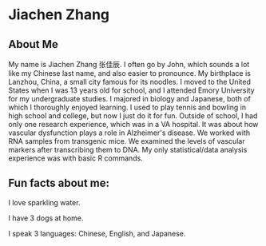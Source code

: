 # Jiachen Zhang
## About Me

My name is Jiachen Zhang 张佳辰. I often go by John, which sounds a lot like my Chinese last name, and also easier to pronounce. My birthplace is Lanzhou, China, a small city famous for its noodles. I moved to the United States when I was 13 years old for school, and I attended Emory University for my undergraduate studies. I majored in biology and Japanese, both of which I thoroughly enjoyed learning. I used to play tennis and bowling in high school and college, but now I just do it for fun. Outside of school, I had only one research experience, which was in a VA hospital. It was about how vascular dysfunction plays a role in Alzheimer's disease. We worked with RNA samples from transgenic mice. We examined the levels of vascular markers after transcribing them to DNA. My only statistical/data analysis experience was with basic R commands.



## Fun facts about me:

I love sparkling water.

I have 3 dogs at home.

I speak 3 languages: Chinese, English, and Japanese.
